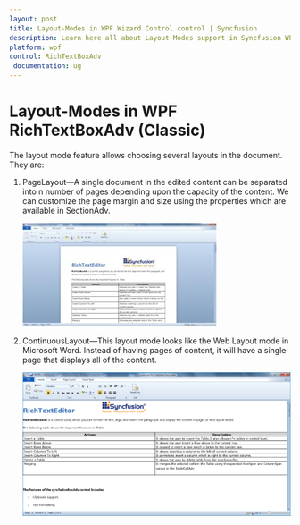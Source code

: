 ```yaml
---
layout: post
title: Layout-Modes in WPF Wizard Control control | Syncfusion
description: Learn here all about Layout-Modes support in Syncfusion WPF RichTextBoxAdv (Classic) control and more.
platform: wpf
control: RichTextBoxAdv
 documentation: ug
---
```


# Layout-Modes in WPF RichTextBoxAdv (Classic)

The layout mode feature allows choosing several layouts in the document. They are:

1. PageLayout—A single document in the edited content can be separated into n number of pages depending upon the capacity of the content. We can customize the page margin and size using the properties which are available in SectionAdv.



   ![Layout-Modes_images1](Layout-Modes_images/Layout-Modes_img1.jpeg)





2. ContinuousLayout—This layout mode looks like the Web Layout mode in Microsoft Word. Instead of having pages of content, it will have a single page that displays all of the content.



   ![Layout-Modes_images2](Layout-Modes_images/Layout-Modes_img2.png)



